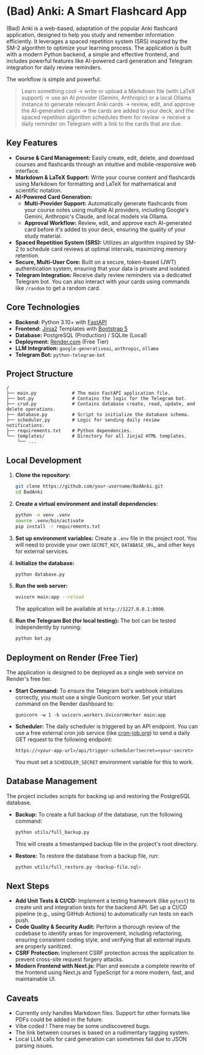 # (Bad) Anki: A Smart Flashcard App

(Bad) Anki is a web-based, adaptation of the popular Anki flashcard application, designed to help you study and remember information efficiently. It leverages a spaced repetition system (SRS) inspired by the SM-2 algorithm to optimize your learning process. The application is built with a modern Python backend, a simple and effective frontend, and includes powerful features like AI-powered card generation and Telegram integration for daily review reminders.

The workflow is simple and powerful:

> Learn something cool → write or upload a Markdown file (with LaTeX support) → use an AI provider (Gemini, Anthropic) or a local Ollama instance to generate relevant Anki cards → review, edit, and approve the AI-generated cards → the cards are added to your deck, and the spaced repetition algorithm schedules them for review → receive a daily reminder on Telegram with a link to the cards that are due.

## Key Features

*   **Course & Card Management:** Easily create, edit, delete, and download courses and flashcards through an intuitive and mobile-responsive web interface.
*   **Markdown & LaTeX Support:** Write your course content and flashcards using Markdown for formatting and LaTeX for mathematical and scientific notation.
*   **AI-Powered Card Generation:**
    *   **Multi-Provider Support:** Automatically generate flashcards from your course notes using multiple AI providers, including Google's Gemini, Anthropic's Claude, and local models via Ollama.
    *   **Approval Workflow:** Review, edit, and approve each AI-generated card before it's added to your deck, ensuring the quality of your study material.
*   **Spaced Repetition System (SRS):** Utilizes an algorithm inspired by SM-2 to schedule card reviews at optimal intervals, maximizing memory retention.
*   **Secure, Multi-User Core:** Built on a secure, token-based (JWT) authentication system, ensuring that your data is private and isolated.
*   **Telegram Integration:** Receive daily review reminders via a dedicated Telegram bot. You can also interact with your cards using commands like `/random` to get a random card.

## Core Technologies

*   **Backend:** Python 3.10+ with [FastAPI](https://fastapi.tiangolo.com/)
*   **Frontend:** [Jinja2](https://jinja.palletsprojects.com/) Templates with [Bootstrap 5](https://getbootstrap.com/)
*   **Database:** PostgreSQL (Production) / SQLite (Local)
*   **Deployment:** [Render.com](https://render.com/) (Free Tier)
*   **LLM Integration:** `google-generativeai`, `anthropic`, `ollama`
*   **Telegram Bot:** `python-telegram-bot`

## Project Structure

```
/
├── main.py             # The main FastAPI application file.
├── bot.py              # Contains the logic for the Telegram bot.
├── crud.py             # Contains database create, read, update, and delete operations.
├── database.py         # Script to initialize the database schema.
├── scheduler.py        # Logic for sending daily review notifications.
├── requirements.txt    # Python dependencies.
└── templates/          # Directory for all Jinja2 HTML templates.
    └── ...
```

## Local Development

1.  **Clone the repository:**
    ```bash
    git clone https://github.com/your-username/BadAnki.git
    cd BadAnki
    ```

2.  **Create a virtual environment and install dependencies:**
    ```bash
    python -m venv .venv
    source .venv/bin/activate
    pip install -r requirements.txt
    ```

3.  **Set up environment variables:**
    Create a `.env` file in the project root. You will need to provide your own `SECRET_KEY`, `DATABASE_URL`, and other keys for external services.

4.  **Initialize the database:**
    ```bash
    python database.py
    ```

5.  **Run the web server:**
    ```bash
    uvicorn main:app --reload
    ```
    The application will be available at `http://1227.0.0.1:8000`.

6.  **Run the Telegram Bot (for local testing):**
    The bot can be tested independently by running:
    ```bash
    python bot.py
    ```

## Deployment on Render (Free Tier)

The application is designed to be deployed as a single web service on Render's free tier.

*   **Start Command:** To ensure the Telegram bot's webhook initializes correctly, you must use a single Gunicorn worker. Set your start command on the Render dashboard to:
    ```
    gunicorn -w 1 -k uvicorn.workers.UvicornWorker main:app
    ```

*   **Scheduler:** The daily scheduler is triggered by an API endpoint. You can use a free external cron job service (like [cron-job.org](https://cron-job.org/)) to send a daily GET request to the following endpoint:
    ```
    https://<your-app-url>/api/trigger-scheduler?secret=<your-secret>
    ```
    You must set a `SCHEDULER_SECRET` environment variable for this to work.

## Database Management

The project includes scripts for backing up and restoring the PostgreSQL database.

*   **Backup:** To create a full backup of the database, run the following command:
    ```bash
    python utils/full_backup.py
    ```
    This will create a timestamped backup file in the project's root directory.

*   **Restore:** To restore the database from a backup file, run:
    ```bash
    python utils/full_restore.py <backup-file.sql>
    ```

## Next Steps

*   **Add Unit Tests & CI/CD:** Implement a testing framework (like `pytest`) to create unit and integration tests for the backend API. Set up a CI/CD pipeline (e.g., using GitHub Actions) to automatically run tests on each push.
*   **Code Quality & Security Audit:** Perform a thorough review of the codebase to identify areas for improvement, including refactoring, ensuring consistent coding style, and verifying that all external inputs are properly sanitized.
*   **CSRF Protection:** Implement CSRF protection across the application to prevent cross-site request forgery attacks.
*   **Modern Frontend with Next.js:** Plan and execute a complete rewrite of the frontend using Next.js and TypeScript for a more modern, fast, and maintainable UI.

## Caveats

*   Currently only handles Markdown files. Support for other formats like PDFs could be added in the future.
*   Vibe coded ! There may be some undiscovered bugs.
*   The link between courses is based on a rudimentary tagging system.
*   Local LLM calls for card generation can sometimes fail due to JSON parsing issues.
